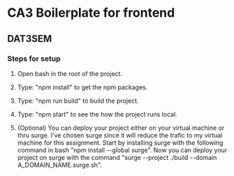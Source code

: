 # CA3 Boilerplate for frontend

## DAT3SEM 

### Steps for setup

1. Open bash in the root of the project.

2. Type: "npm install" to get the npm packages.

3. Type: "npm run build" to build the project.

4. Type: "npm start" to see the how the project runs local.

5. (Optional) You can deploy your project either on your virtual machine or thru surge. I've chosen surge since it will reduce the trafic to my virtual machine for this assignment. Start by installing surge with the following command in bash "npm install --global surge". Now you can deploy your project on surge with the command "surge --project ./build --domain A_DOMAIN_NAME.surge.sh".



